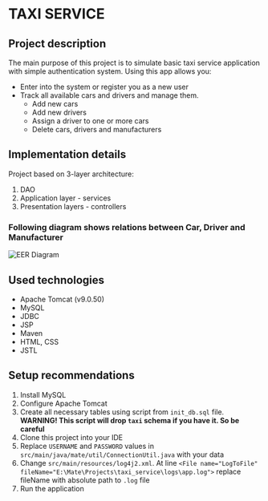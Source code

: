 # TAXI SERVICE
## Project description
   The main purpose of this project is to simulate basic taxi service application with simple authentication system. Using this app allows you:
   * Enter into the system or register you as a new user
   * Track all available cars and drivers and manage them. 
     * Add new cars
     * Add new drivers
     * Assign a driver to one or more cars
     * Delete cars, drivers and manufacturers
## Implementation details
   Project based on 3-layer architecture:
   1. DAO
   2. Application layer - services
   3. Presentation layers - controllers
### Following diagram shows relations between Car, Driver and Manufacturer
   ![EER Diagram](https://i.ibb.co/zGMzkWs/Screenshot-16.jpg)
## Used technologies
   * Apache Tomcat (v9.0.50)
   * MySQL
   * JDBC
   * JSP
   * Maven
   * HTML, CSS
   * JSTL
## Setup recommendations
   1. Install MySQL
   2. Configure Apache Tomcat
   3. Create all necessary tables using script from `init_db.sql` file.
      **WARNING! This script will drop `taxi` schema if you have it. So be careful**
   4. Clone this project into your IDE
   5. Replace `USERNAME` and `PASSWORD` values in `src/main/java/mate/util/ConnectionUtil.java` with your data
   6. Change `src/main/resources/log4j2.xml`. At line `<File name="LogToFile" fileName="E:\Mate\Projects\taxi_service\logs\app.log">` 
replace fileName with absolute path to `.log` file
   7. Run the application